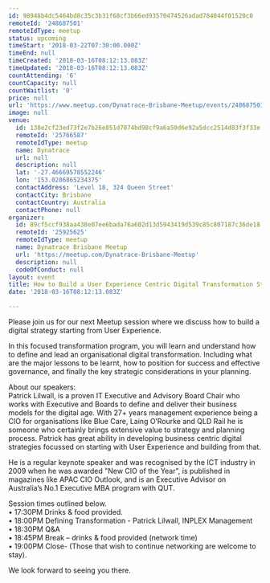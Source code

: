 ```yaml
---
id: 98948b4dc5464bd8c35c3b31f68cf3b66ed93570474526adad784044f01520c0
remoteId: '248687501'
remoteIdType: meetup
status: upcoming
timeStart: '2018-03-22T07:30:00.000Z'
timeEnd: null
timeCreated: '2018-03-16T08:12:13.083Z'
timeUpdated: '2018-03-16T08:12:13.083Z'
countAttending: '6'
countCapacity: null
countWaitlist: '0'
price: null
url: 'https://www.meetup.com/Dynatrace-Brisbane-Meetup/events/248687501/'
image: null
venue:
  id: 138e2cf23ed73f2e7b26e851d7074bd98cf9a6a50d6e92a5dcc2514d83f3f33e
  remoteId: '25766587'
  remoteIdType: meetup
  name: Dynatrace
  url: null
  description: null
  lat: '-27.46669578552246'
  lon: '153.0286865234375'
  contactAddress: 'Level 18, 324 Queen Street'
  contactCity: Brisbane
  contactCountry: Australia
  contactPhone: null
organizer:
  id: 89cf5ccf938aa438e07ee6bada76a602d13d5943419d539c85c807187c36de18
  remoteId: '25925625'
  remoteIdType: meetup
  name: Dynatrace Brisbane Meetup
  url: 'https://meetup.com/Dynatrace-Brisbane-Meetup'
  description: null
  codeOfConduct: null
layout: event
title: How to Build a User Experience Centric Digital Transformation Strategy
date: '2018-03-16T08:12:13.083Z'

---
```

<p>Please join us for our next Meetup session where we discuss how to build a digital strategy starting from User Experience.</p> <p>In this focused transformation program, you will learn and understand how to define and lead an organisational digital transformation. Including what are the major lessons to be learnt, how to position for success and effective governance, and finally the key strategic considerations in your planning.</p> <p>About our speakers:<br/>Patrick Lilwall, is a proven IT Executive and Advisory Board Chair who works with Executive and Boards to define and deliver their business models for the digital age. With 27+ years management experience being a CIO for organisations like Blue Care, Laing O’Rourke and QLD Rail he is someone who certainly brings extensive value to strategy and planning process. Patrick has great ability in developing business centric digital strategies focussed on starting with User Experience and building from that.</p> <p>He is a regular keynote speaker and was recognised by the ICT industry in 2009 when he was awarded "New CIO of the Year", is published in magazines like APAC CIO Outlook, and is an Executive Advisor on Australia’s No.1 Executive MBA program with QUT.</p> <p>Session times outlined below.<br/>• 17:30PM Drinks &amp; food provided.<br/>• 18:00PM Defining Transformation - Patrick Lilwall, INPLEX Management<br/>• 18:30PM Q&amp;A<br/>• 18:45PM Break – drinks &amp; food provided (network time)<br/>• 19:00PM Close- (Those that wish to continue networking are welcome to stay).</p> <p>We look forward to seeing you there.</p>
